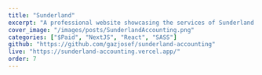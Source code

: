 ```yaml
---
title: "Sunderland"
excerpt: "A professional website showcasing the services of Sunderland Accounting."
cover_image: "/images/posts/SunderlandAccounting.png"
categories: ["$Paid", "NextJS", "React", "SASS"]
github: "https://github.com/gazjosef/sunderland-accounting"
live: "https://sunderland-accounting.vercel.app/"
order: 7
---
```

